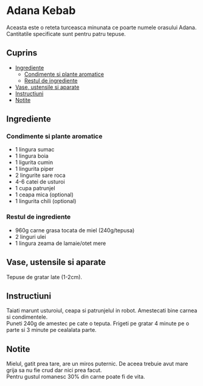 <!-- omit in toc -->
# Adana Kebab

Aceasta este o reteta turceasca minunata ce poarte numele orasului Adana.  
Cantitatile specificate sunt pentru patru tepuse.

<!-- omit in toc -->
## Cuprins

- [Ingrediente](#ingrediente)
  - [Condimente si plante aromatice](#condimente-si-plante-aromatice)
  - [Restul de ingrediente](#restul-de-ingrediente)
- [Vase, ustensile si aparate](#vase-ustensile-si-aparate)
- [Instructiuni](#instructiuni)
- [Notite](#notite)

## Ingrediente

### Condimente si plante aromatice

- 1 lingura sumac
- 1 lingura boia
- 1 ligurita cumin
- 1 lingurita piper
- 2 lingurite sare roca
- 4-6 catei de usturoi
- 1 cupa patrunjel
- 1 ceapa mica (optional)
- 1 lingurita chili (optional)

### Restul de ingrediente

- 960g carne grasa tocata de miel (240g/tepusa)
- 2 linguri ulei
- 1 lingura zeama de lamaie/otet mere

## Vase, ustensile si aparate

Tepuse de gratar late (1-2cm).

## Instructiuni

Taiati marunt usturoiul, ceapa si patrunjelul in robot.
Amestecati bine carnea si condimentele.  
Puneti 240g de amestec pe cate o teputa.
Frigeti pe gratar 4 minute pe o parte si 3 minute pe cealalata parte.

## Notite

Mielul, gatit prea tare, are un miros puternic. De aceea trebuie avut mare grija sa nu fie crud dar nici prea facut.  
Pentru gustul romanesc 30% din carne poate fi de vita.

